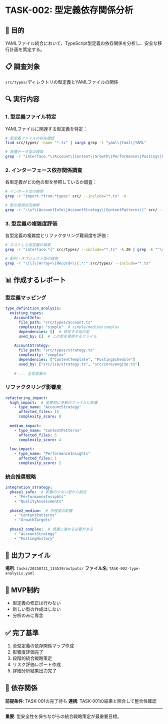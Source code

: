 # TASK-002: 型定義依存関係分析

## 🎯 目的
YAMLファイル統合において、TypeScript型定義の依存関係を分析し、安全な移行計画を策定する。

## 📋 調査対象
`src/types/`ディレクトリの型定義とYAMLファイルの関係

## 🔍 実行内容

### 1. 型定義ファイル特定
YAMLファイルに関連する型定義を特定：

```bash
# 型定義ファイルの存在確認
find src/types/ -name "*.ts" | xargs grep -l "yaml\|Yaml\|YAML"

# 各種データ型の検索
grep -r "interface.*\(Account\|Content\|Growth\|Performance\|Posting\|Quality\|Strategic\|Collection\)" src/types/ --include="*.ts"
```

### 2. インターフェース依存関係調査
各型定義がどの他の型を参照しているか調査：

```bash
# インポート文の検索
grep -r "import.*from.*types" src/ --include="*.ts" -n

# 型の使用状況検索
grep -r ":\s*\(AccountInfo\|AccountStrategy\|ContentPatterns\)" src/ --include="*.ts" -n
```

### 3. 型定義の複雑度評価
各型定義の複雑度とリファクタリング難易度を評価：

```bash
# ネストした型定義の検索
grep -r "interface.*{" src/types/ --include="*.ts" -A 20 | grep -E "^\s+\w+:\s*{" -c

# 配列・オブジェクト型の検索  
grep -r "\[\]\|Array<\|Record<\|{.*:" src/types/ --include="*.ts"
```

## 📊 作成するレポート

### 型定義マッピング
```yaml
type_definition_analysis:
  existing_types:
    AccountInfo:
      file_path: "src/types/account.ts"
      complexity: "simple"  # simple/medium/complex
      dependencies: []  # 依存する他の型
      used_by: []  # この型を使用するファイル
      
    AccountStrategy:
      file_path: "src/types/strategy.ts"
      complexity: "complex"
      dependencies: ["ContentTemplate", "PostingSchedule"]
      used_by: ["src/lib/strategy.ts", "src/core/engine.ts"]
      
    # ... 全型定義分
```

### リファクタリング影響度
```yaml
refactoring_impact:
  high_impact:  # 変更時に多数のファイルに影響
    - type_name: "AccountStrategy"
      affected_files: 15
      complexity_score: 8
      
  medium_impact:
    - type_name: "ContentPatterns"
      affected_files: 5
      complexity_score: 4
      
  low_impact:
    - type_name: "PerformanceInsights"
      affected_files: 1
      complexity_score: 2
```

### 統合推奨戦略
```yaml
integration_strategy:
  phase1_safe:  # 影響の少ない型から統合
    - "PerformanceInsights"
    - "QualityAssessments"
    
  phase2_medium:  # 中程度の影響
    - "ContentPatterns"
    - "GrowthTargets"
    
  phase3_complex:  # 慎重に進める必要がある
    - "AccountStrategy"
    - "PostingHistory"
```

## 📝 出力ファイル
**場所**: `tasks/20250721_114539/outputs/`
**ファイル名**: `TASK-002-type-analysis.yaml`

## 🚫 MVP制約
- 型定義の修正は行わない
- 新しい型の作成はしない
- 分析のみに専念

## ✅ 完了基準
1. 全型定義の依存関係マップ作成
2. 影響度評価完了
3. 段階的統合戦略策定
4. リスク評価レポート作成
5. 詳細分析結果出力完了

## 🔗 依存関係
**前提条件**: TASK-001の完了待ち
**連携**: TASK-001の結果と照合して整合性確認

---
**重要**: 型安全性を保ちながらの統合戦略策定が最重要目標。